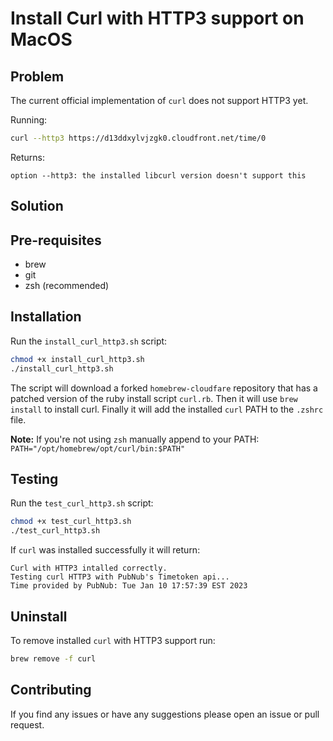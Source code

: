 # Install Curl with HTTP3 support on MacOS

Problem
----

The current official implementation of `curl` does not support HTTP3 yet.

Running:

```bash
curl --http3 https://d13ddxylvjzgk0.cloudfront.net/time/0
```

Returns:

```
option --http3: the installed libcurl version doesn't support this
```

Solution
----

## Pre-requisites

* brew
* git
* zsh (recommended)

## Installation

Run the `install_curl_http3.sh` script:

```bash
chmod +x install_curl_http3.sh
./install_curl_http3.sh
```

The script will download a forked `homebrew-cloudfare` repository that has a patched version of the ruby install script `curl.rb`. Then it will use `brew install` to install curl. Finally it will add the installed `curl` PATH to the `.zshrc` file.

**Note:** If you're not using `zsh` manually append to your PATH: `PATH="/opt/homebrew/opt/curl/bin:$PATH"`

## Testing

Run the `test_curl_http3.sh` script:

```bash
chmod +x test_curl_http3.sh
./test_curl_http3.sh
```

If `curl` was installed successfully it will return:

```
Curl with HTTP3 intalled correctly.
Testing curl HTTP3 with PubNub's Timetoken api...
Time provided by PubNub: Tue Jan 10 17:57:39 EST 2023
```

## Uninstall

To remove installed `curl` with HTTP3 support run:

```bash
brew remove -f curl
```

## Contributing

If you find any issues or have any suggestions please open an issue or pull request.
